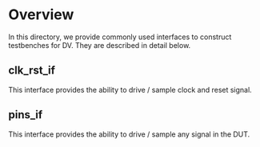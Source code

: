 # Overview
In this directory, we provide commonly used interfaces to construct testbenches for DV.
They are described in detail below.

## clk_rst_if
This interface provides the ability to drive / sample clock and reset signal.

## pins_if
This interface provides the ability to drive / sample any signal in the DUT.
